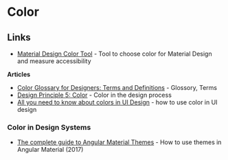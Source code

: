# Color

## Links

* [Material Design Color Tool](https://material.io/resources/color) - Tool to choose color for Material Design and measure accessibility

**Articles**

* [Color Glossary for Designers: Terms and Definitions](https://uxplanet.org/color-glossary-for-designers-terms-and-definitions-1a65549804bd) - Glossory, Terms
* [Design Principle 5: Color](https://read.compassofdesign.com/design-principle-5-color-f66a9b010660) - Color in the design process
* [All you need to know about colors in UI Design](https://uxdesign.cc/all-you-need-to-know-about-colors-in-ui-design-theory-practice-235179712522) - how to use color in UI design



### Color in Design Systems

* [The complete guide to Angular Material Themes](https://medium.com/@tomastrajan/the-complete-guide-to-angular-material-themes-4d165a9d24d1) - How to use themes in Angular Material \(2017\)

